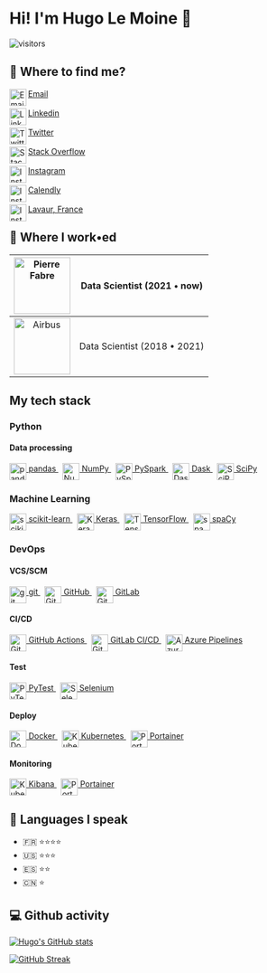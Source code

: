 # Hi! I'm Hugo Le Moine 👋
![visitors](https://visitor-badge.laobi.icu/badge?page_id=hugolmn.hugolmn&format=True)

## :eyes: Where to find me?
<a href="mailto:hugo.le-moine@outlook.fr">
  <img align="left" alt="Email" width="30px" src="https://cdn.jsdelivr.net/npm/simple-icons@v7/icons/microsoftoutlook.svg"/>
  Email
</a>
</br>
</br>
<a href="https://linkedin.com/in/hugo-le-moine">
  <img align="left" alt="Linkedin" width="30px" src="https://cdn.jsdelivr.net/npm/simple-icons@v7/icons/linkedin.svg"/>
  Linkedin
</a>
</br>
</br>
<a href="https://twitter.com/hugo_le_moine_">
  <img align="left" alt="Twitter" width="30px" src="https://cdn.jsdelivr.net/npm/simple-icons@v7/icons/twitter.svg"/>
  Twitter
</a>
</br>
</br>
<a href="https://stackoverflow.com/users/13765085/hugolmn">
  <img align="left" alt="Stack Overflow" width="30px" src="https://cdn.jsdelivr.net/npm/simple-icons@v7/icons/stackoverflow.svg"/>
  Stack Overflow
</a>
</br>
</br>
<a href="https://instagram.com/hugo_le_moine">
  <img align="left" alt="Instagram" width="30px" src="https://cdn.jsdelivr.net/npm/simple-icons@v7/icons/instagram.svg"/>
  Instagram
</a>
</br>
</br>
<a href="https://calendly.com/hugolmn">
  <img align="left" alt="Instagram" width="30px" src="https://cdn.jsdelivr.net/npm/simple-icons@v7/icons/googlecalendar.svg"/>
  Calendly
</a>
</br>
</br>
<a href="https://google.com/maps/place/Lavaur">
  <img align="left" alt="Instagram" width="30px" src="https://cdn.jsdelivr.net/npm/simple-icons@v7/icons/googlemaps.svg"/>
  Lavaur, France
</a>

## :office: Where I work•ed

| <a href="https://www.pierre-fabre.com" target="_blank"><img align="middle" alt="Pierre Fabre" width="100px" height="100px" src="https://www.pierre-fabre.com//themes/custom/pf_corporate/logo.svg"/></a> | Data Scientist (2021 • now) |
|:---------:|:----------------------------------:|
| <a href="https://airbus.com" target="_blank"><img align="middle" alt="Airbus" width="100px" height="100px" src="https://cdn.jsdelivr.net/npm/simple-icons@v7/icons/airbus.svg"/></a> | Data Scientist (2018 • 2021) |

## My tech stack
### Python
#### **Data processing**
<a href="https://pandas.pydata.org/">
  <img align="middle" alt="pandas" width="30px" src="https://cdn.jsdelivr.net/npm/simple-icons@v7/icons/pandas.svg"/>
  pandas
</a>
&nbsp;
<a href="https://numpy.org/">
  <img align="middle" alt="NumPy" width="30px" src="https://cdn.jsdelivr.net/npm/simple-icons@v7/icons/numpy.svg"/>
  NumPy
</a>
&nbsp;
<a href="https://spark.apache.org/">
  <img align="middle" alt="PySpark" width="30px" src="https://cdn.jsdelivr.net/npm/simple-icons@v7/icons/apachespark.svg"/>
  PySpark
</a>
&nbsp;
<a href="https://www.dask.org/">
  <img align="middle" alt="Dask" width="30px" src="https://cdn.jsdelivr.net/npm/simple-icons@v7/icons/dask.svg"/>
  Dask
</a>
&nbsp;
<a href="https://scipy.org/">
  <img align="middle" alt="SciPy" width="30px" src="https://cdn.jsdelivr.net/npm/simple-icons@v7/icons/scipy.svg"/>
  SciPy
</a>

### **Machine Learning**
<a href="https://scikit-learn.org/stable/">
  <img align="middle" alt="scikit-learn" width="30px" src="https://cdn.jsdelivr.net/npm/simple-icons@v7/icons/scikitlearn.svg"/>
  scikit-learn
</a>
&nbsp;
<a href="https://keras.io/">
  <img align="middle" alt="Keras" width="30px" src="https://cdn.jsdelivr.net/npm/simple-icons@v7/icons/keras.svg"/>
  Keras
</a>
&nbsp;
<a href="https://www.tensorflow.org">
  <img align="middle" alt="TensorFlow" width="30px" src="https://cdn.jsdelivr.net/npm/simple-icons@v7/icons/tensorflow.svg"/>
  TensorFlow
</a>
&nbsp;
<a href="https://spacy.io/">
  <img align="middle" alt="spaCy" width="30px" src="https://cdn.jsdelivr.net/npm/simple-icons@v7/icons/spacy.svg"/>
  spaCy
</a>

### DevOps

#### **VCS/SCM**
<a href="https://git-scm.com/">
  <img align="middle" alt="git" width="30px" src="https://cdn.jsdelivr.net/npm/simple-icons@v7/icons/git.svg"/>
  git
</a>
&nbsp;
<a href="https://github.com/">
  <img align="middle" alt="GitHub" width="30px" src="https://cdn.jsdelivr.net/npm/simple-icons@v7/icons/github.svg"/>
  GitHub
</a>
&nbsp;
<a href="https://gitlab.com">
  <img align="middle" alt="GitLab" width="30px" src="https://cdn.jsdelivr.net/npm/simple-icons@v7/icons/gitlab.svg"/>
  GitLab
</a>

#### **CI/CD** 
<a href="https://github.com/features/actions">
  <img align="middle" alt="GitHub" width="30px" src="https://cdn.jsdelivr.net/npm/simple-icons@v7/icons/githubactions.svg"/>
  GitHub Actions
</a>
&nbsp;
<a href="https://docs.gitlab.com/ee/ci/">
  <img align="middle" alt="GitLab" width="30px" src="https://cdn.jsdelivr.net/npm/simple-icons@v7/icons/gitlab.svg"/>
  GitLab CI/CD
</a>
&nbsp;
<a href="https://azure.microsoft.com/products/devops/pipelines/">
  <img align="middle" alt="Azure Pipelines" width="30px" src="https://cdn.jsdelivr.net/npm/simple-icons@v7/icons/azurepipelines.svg"/>
  Azure Pipelines
</a>

#### **Test**
<a href="https://docs.pytest.org">
  <img align="middle" alt="PyTest" width="30px" src="https://cdn.jsdelivr.net/npm/simple-icons@v7/icons/pytest.svg"/>
  PyTest
</a>
&nbsp;
<a href="https://www.selenium.dev/">
  <img align="middle" alt="Selenium" width="30px" src="https://cdn.jsdelivr.net/npm/simple-icons@v7/icons/selenium.svg"/>
  Selenium
</a>

#### **Deploy** 
<a href="https://www.docker.com/">
  <img align="middle" alt="Docker" width="30px" src="https://cdn.jsdelivr.net/npm/simple-icons@v7/icons/docker.svg"/>
  Docker
</a>
&nbsp;
<a href="https://kubernetes.io/">
  <img align="middle" alt="Kubernetes" width="30px" src="https://cdn.jsdelivr.net/npm/simple-icons@v7/icons/kubernetes.svg"/>
  Kubernetes
</a>
&nbsp;
<a href="https://www.portainer.io/">
  <img align="middle" alt="Portainer" width="30px" src="https://cdn.jsdelivr.net/npm/simple-icons@v7/icons/portainer.svg"/>
  Portainer
</a>

#### **Monitoring**
<a href="https://www.elastic.co/kibana/">
  <img align="middle" alt="Kubernetes" width="30px" src="https://cdn.jsdelivr.net/npm/simple-icons@v7/icons/kibana.svg"/>
  Kibana
</a>
&nbsp;
<a href="https://www.portainer.io/">
  <img align="middle" alt="Portainer" width="30px" src="https://cdn.jsdelivr.net/npm/simple-icons@v7/icons/portainer.svg"/>
  Portainer
</a>

## :speak_no_evil: Languages I speak
- :fr: :star::star::star::star:
- :us: :star::star::star:
- :es: :star::star:
- :cn: :star:

## :computer: Github activity
[![Hugo's GitHub stats](https://github-readme-stats.vercel.app/api?username=hugolmn&title_color=007bff&icon_color=007bff&border_radius=5&show_icons=true)](https://github.com/hugolmn)

[![GitHub Streak](http://github-readme-streak-stats.herokuapp.com?user=hugolmn&border_radius=5&ring=007BFF)](https://github.com/hugolmn)
